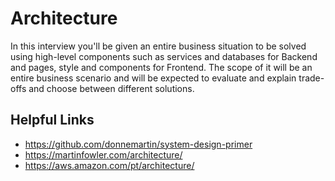 # Architecture

In this interview you'll be given an entire business situation to be solved using high-level components such as services and databases for Backend and pages, style and components for Frontend. The scope of it will be an entire business scenario and will be expected to evaluate and explain trade-offs and choose between different solutions.

## Helpful Links
- https://github.com/donnemartin/system-design-primer
- https://martinfowler.com/architecture/
- https://aws.amazon.com/pt/architecture/
